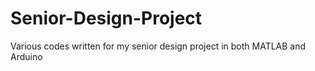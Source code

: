 # Senior-Design-Project
Various codes written for my senior design project in both MATLAB and Arduino
